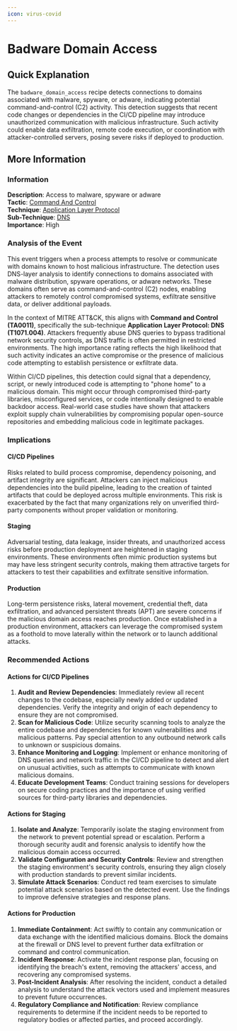```yaml
---
icon: virus-covid
---
```


# Badware Domain Access

## Quick Explanation

The `badware_domain_access` recipe detects connections to domains associated with malware, spyware, or adware, indicating potential command-and-control (C2) activity. This detection suggests that recent code changes or dependencies in the CI/CD pipeline may introduce unauthorized communication with malicious infrastructure. Such activity could enable data exfiltration, remote code execution, or coordination with attacker-controlled servers, posing severe risks if deployed to production.

## More Information

### Information

**Description**: Access to malware, spyware or adware  
**Tactic**: [Command And Control](https://jibril.garnet.ai/mitre/mitre/ta0011)  
**Technique**: [Application Layer Protocol](https://jibril.garnet.ai/mitre/mitre/ta0011/t1071)  
**Sub-Technique**: [DNS](https://jibril.garnet.ai/mitre/mitre/ta0011/t1071/t1071.004)  
**Importance**: High

### Analysis of the Event

This event triggers when a process attempts to resolve or communicate with domains known to host malicious infrastructure. The detection uses DNS-layer analysis to identify connections to domains associated with malware distribution, spyware operations, or adware networks. These domains often serve as command-and-control (C2) nodes, enabling attackers to remotely control compromised systems, exfiltrate sensitive data, or deliver additional payloads.

In the context of MITRE ATT\&CK, this aligns with **Command and Control (TA0011)**, specifically the sub-technique **Application Layer Protocol: DNS (T1071.004)**. Attackers frequently abuse DNS queries to bypass traditional network security controls, as DNS traffic is often permitted in restricted environments. The high importance rating reflects the high likelihood that such activity indicates an active compromise or the presence of malicious code attempting to establish persistence or exfiltrate data.

Within CI/CD pipelines, this detection could signal that a dependency, script, or newly introduced code is attempting to "phone home" to a malicious domain. This might occur through compromised third-party libraries, misconfigured services, or code intentionally designed to enable backdoor access. Real-world case studies have shown that attackers exploit supply chain vulnerabilities by compromising popular open-source repositories and embedding malicious code in legitimate packages.

### Implications

#### CI/CD Pipelines

Risks related to build process compromise, dependency poisoning, and artifact integrity are significant. Attackers can inject malicious dependencies into the build pipeline, leading to the creation of tainted artifacts that could be deployed across multiple environments. This risk is exacerbated by the fact that many organizations rely on unverified third-party components without proper validation or monitoring.

#### Staging

Adversarial testing, data leakage, insider threats, and unauthorized access risks before production deployment are heightened in staging environments. These environments often mimic production systems but may have less stringent security controls, making them attractive targets for attackers to test their capabilities and exfiltrate sensitive information.

#### Production

Long-term persistence risks, lateral movement, credential theft, data exfiltration, and advanced persistent threats (APT) are severe concerns if the malicious domain access reaches production. Once established in a production environment, attackers can leverage the compromised system as a foothold to move laterally within the network or to launch additional attacks.

### Recommended Actions

#### Actions for CI/CD Pipelines

1. **Audit and Review Dependencies**: Immediately review all recent changes to the codebase, especially newly added or updated dependencies. Verify the integrity and origin of each dependency to ensure they are not compromised.
2. **Scan for Malicious Code**: Utilize security scanning tools to analyze the entire codebase and dependencies for known vulnerabilities and malicious patterns. Pay special attention to any outbound network calls to unknown or suspicious domains.
3. **Enhance Monitoring and Logging**: Implement or enhance monitoring of DNS queries and network traffic in the CI/CD pipeline to detect and alert on unusual activities, such as attempts to communicate with known malicious domains.
4. **Educate Development Teams**: Conduct training sessions for developers on secure coding practices and the importance of using verified sources for third-party libraries and dependencies.

#### Actions for Staging

1. **Isolate and Analyze**: Temporarily isolate the staging environment from the network to prevent potential spread or escalation. Perform a thorough security audit and forensic analysis to identify how the malicious domain access occurred.
2. **Validate Configuration and Security Controls**: Review and strengthen the staging environment's security controls, ensuring they align closely with production standards to prevent similar incidents.
3. **Simulate Attack Scenarios**: Conduct red team exercises to simulate potential attack scenarios based on the detected event. Use the findings to improve defensive strategies and response plans.

#### Actions for Production

1. **Immediate Containment**: Act swiftly to contain any communication or data exchange with the identified malicious domains. Block the domains at the firewall or DNS level to prevent further data exfiltration or command and control communication.
2. **Incident Response**: Activate the incident response plan, focusing on identifying the breach's extent, removing the attackers' access, and recovering any compromised systems.
3. **Post-Incident Analysis**: After resolving the incident, conduct a detailed analysis to understand the attack vectors used and implement measures to prevent future occurrences.
4. **Regulatory Compliance and Notification**: Review compliance requirements to determine if the incident needs to be reported to regulatory bodies or affected parties, and proceed accordingly.
